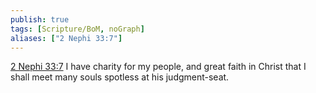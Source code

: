 ```yaml
---
publish: true
tags: [Scripture/BoM, noGraph]
aliases: ["2 Nephi 33:7"]
---
```

[2 Nephi 33:7](https://churchofjesuschrist.org/study/scriptures/bofm/2-ne/33?lang=eng&id=p7#p7) I have charity for my people, and great faith in Christ that I shall meet many souls spotless at his judgment-seat.
